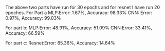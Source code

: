 The above two parts have run for 30 epochs and for resnet I have run 20 epoches.
For Part a 
MLP:Error: 1.67%, Accuracy: 98.33%
CNN: Error: 0.97%, Accuracy: 99.03%

For part b:
MLP:Error: 48.91%, Accuracy: 51.09%
CNN:Error: 33.41%, Accuracy: 66.59%

For part c:
Resnet:Error: 85.36%, Accuracy: 14.64%